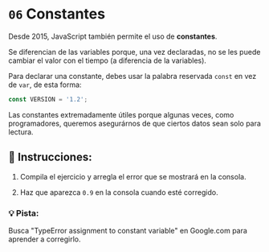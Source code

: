 # `06` Constantes

Desde 2015, JavaScript también permite el uso de **constantes**.

Se diferencian de las variables porque, una vez declaradas, no se les puede cambiar el valor con el tiempo (a diferencia de la variables).

Para declarar una constante, debes usar la palabra reservada `const` en vez de `var`, de esta forma:

```js
const VERSION = '1.2';
```

Las constantes extremadamente útiles porque algunas veces, como programadores, queremos asegurárnos de que ciertos datos sean solo para lectura.


## :pencil: Instrucciones:

1. Compila el ejercicio y arregla el error que se mostrará en la consola. 

2. Haz que aparezca `0.9` en la consola cuando esté corregido.

### 💡 Pista:

Busca "TypeError assignment to constant variable" en Google.com para aprender a corregirlo.